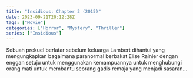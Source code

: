 ```yaml
---
title: "Insidious: Chapter 3 (2015)"
date: 2023-09-21T20:12:28Z
tags: ["Movie"]
categories: ["Horror", "Mystery", "Thriller"]
series: ["Insidious"]
---
```


Sebuah prekuel berlatar sebelum keluarga Lambert dihantui yang mengungkapkan bagaimana paranormal berbakat Elise Rainier dengan enggan setuju untuk menggunakan kemampuannya untuk menghubungi orang mati untuk membantu seorang gadis remaja yang menjadi sasaran...

<mux-player stream-type="on-demand"
  src="https://kp3d-my.sharepoint.com/personal/ryoo_kp3d_onmicrosoft_com/_layouts/15/download.aspx?share=EafTiBRH3xZFmoLUF4mtH2cBzrAmBI-pMY5pPAXIJ_qfEQ" metadata-video-title="Insidious: Chapter 3 (2015)" prefer-playback="mse" controls>
  </mux-player>
  
  
  <script src="https://cdn.jsdelivr.net/npm/@mux/mux-player"></script>
  
 <script id="EiSrAwSp201gWHS89eN37zwirDxJlIzhvRi93DYyfnhU" type="application/ld+json">
 {
  "@context": "https://schema.org/",
  "@type": "VideoObject",
  "name": "Insidious: Chapter 3 (2015)",
  "contentUrl": "https://stream.mux.com/zTk29BE2Tqu00yvlsmvtqYPgFBQx9t48OGpmXv9RTPZg.m3u8",
  "thumbnailUrl": "https://www.themoviedb.org/t/p/original/aGd1ORQkK5KsIgILA3TzGjF5rxP.jpg?width=314&fit_mode=preserve&time=25",
  "uploadDate": "2023-09-21T20:12:28Z",
}

</script>